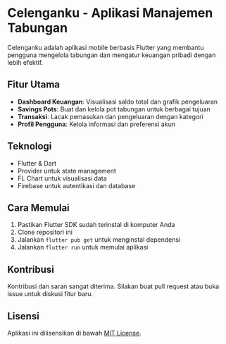# Celenganku - Aplikasi Manajemen Tabungan

Celenganku adalah aplikasi mobile berbasis Flutter yang membantu pengguna mengelola tabungan dan mengatur keuangan pribadi dengan lebih efektif.

## Fitur Utama

- **Dashboard Keuangan**: Visualisasi saldo total dan grafik pengeluaran
- **Savings Pots**: Buat dan kelola pot tabungan untuk berbagai tujuan
- **Transaksi**: Lacak pemasukan dan pengeluaran dengan kategori
- **Profil Pengguna**: Kelola informasi dan preferensi akun

## Teknologi

- Flutter & Dart
- Provider untuk state management
- FL Chart untuk visualisasi data
- Firebase untuk autentikasi dan database

## Cara Memulai

1. Pastikan Flutter SDK sudah terinstal di komputer Anda
2. Clone repositori ini
3. Jalankan `flutter pub get` untuk menginstal dependensi
4. Jalankan `flutter run` untuk memulai aplikasi

## Kontribusi

Kontribusi dan saran sangat diterima. Silakan buat pull request atau buka issue untuk diskusi fitur baru.

## Lisensi

Aplikasi ini dilisensikan di bawah [MIT License](LICENSE).

